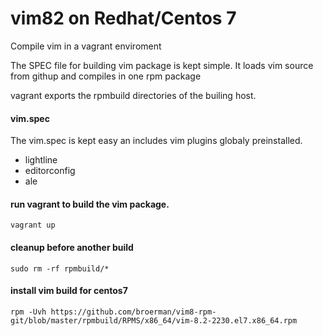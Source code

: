 vim82 on Redhat/Centos 7
=======================

Compile vim in a vagrant enviroment

The SPEC file for building vim package is kept simple.
It loads vim source from githup and compiles in one rpm package

vagrant exports the rpmbuild directories of the builing host.

#### vim.spec 

The vim.spec is kept easy an includes vim plugins globaly preinstalled.  

- lightline
- editorconfig
- ale

#### run vagrant to build the vim package.

    vagrant up

#### cleanup before another build 

    sudo rm -rf rpmbuild/*
    
#### install  vim build for centos7

    rpm -Uvh https://github.com/broerman/vim8-rpm-git/blob/master/rpmbuild/RPMS/x86_64/vim-8.2-2230.el7.x86_64.rpm
